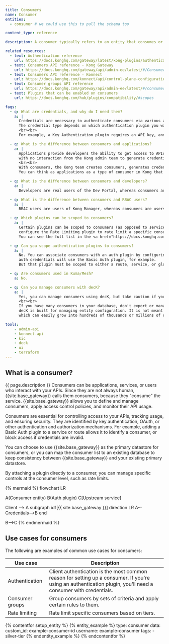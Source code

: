 ```yaml
---
title: Consumers
name: Consumer
entities:
  - consumer # we could use this to pull the schema too

content_type: reference

description: A consumer typically refers to an entity that consumes or uses the APIs managed by Kong Gateway.

related_resources:
  - text: Authentication reference
    url: https://docs.konghq.com/gateway/latest/kong-plugins/authentication/reference/
  - text: Consumers API reference - Kong Gateway
    url: https://docs.konghq.com/gateway/api/admin-ee/latest/#/Consumers
  - text: Consumers API reference - Konnect
    url: https://docs.konghq.com/konnect/api/control-plane-configuration/latest/#/Consumers
  - text: Consumer groups API reference
    url: https://docs.konghq.com/gateway/api/admin-ee/latest/#/consumer_groups
  - text: Plugins that can be enabled on consumers
    url: https://docs.konghq.com/hub/plugins/compatibility/#scopes

faqs:
  - q: What are credentials, and why do I need them?
    a: |
      Credentials are necessary to authenticate consumers via various authentication mechanisms.
      The credential type depends on which authentication plugin you want to use.
      <br><br>
      For example, a Key Authentication plugin requires an API key, and a Basic Auth plugin requires a username and password pair.

  - q: What is the difference between consumers and applications?
    a: |
      Applications provide developers the ability to get access to APIs managed by Kong Gateway or Konnect
      with no interaction from the Kong admin team to generate credentials required.
      <br><br>
      With consumers, the Kong team creates consumers, generates credentials and needs to share them with the developers that need access to the APIs.
      You can think as applications as a type of consumer in Kong that allows developers to automatically obtain credentials for and subscribe to the required APIs.

  - q: What is the difference between consumers and developers?
    a: |
      Developers are real users of the Dev Portal, whereas consumers are abstractions.

  - q: What is the difference between consumers and RBAC users?
    a: |
      RBAC users are users of Kong Manager, whereas consumers are users (real or abstract) of the Gateway itself.

  - q: Which plugins can be scoped to consumers?
    a: |
      Certain plugins can be scoped to consumers (as opposed to services, routes, or globally). For example, you might want to
      configure the Rate Limiting plugin to rate limit a specific consumer, or use the Request Transformer plugin to edit requests for that consumer.
      You can see the full list in the <a href="https://docs.konghq.com/hub/plugins/compatibility/#scopes">plugin scopes compatibility reference</a>.

  - q: Can you scope authentication plugins to consumers?
    a: |
      No. You can associate consumers with an auth plugin by configuring credentials - a consumer with basic
      auth credentials will use the Basic Auth plugin, for example.
      But that plugin must be scoped to either a route, service, or globally, so that the consumer can access it.

  - q: Are consumers used in Kuma/Mesh?
    a: No.

  - q: Can you manage consumers with decK?
    a: |
      Yes, you can manage consumers using decK, but take caution if you have a large number of consumers.
      <br><br>
      If you have many consumers in your database, don't export or manage them using decK.
      decK is built for managing entity configuration. It is not meant for end user data,
      which can easily grow into hundreds of thousands or millions of records.

tools:
    - admin-api
    - konnect-api
    - kic
    - deck
    - ui
    - terraform
---
```


## What is a consumer?

{{ page.description }} Consumers can be applications, services, or users who interact with your APIs.
Since they are not always human, {{site.base_gateway}} calls them consumers, because they "consume" the service.
{{site.base_gateway}} allows you to define and manage consumers, apply access control policies, and monitor their API usage.

Consumers are essential for controlling access to your APIs, tracking usage, and ensuring security.
They are identified by key authentication, OAuth, or other authentication and authorization mechanisms. 
For example, adding a Basic Auth plugin to a service or route allows it to identify a consumer, or block access if credentials are invalid.

You can choose to use {{site.base_gateway}} as the primary datastore for consumers, or you can map the consumer list 
to an existing database to keep consistency between {{site.base_gateway}} and your existing primary datastore.

By attaching a plugin directly to a consumer, you can manage specific controls at the consumer level, such as rate limits.

{% mermaid %}
flowchart LR

A(Consumer entity)
B(Auth plugin)
C[Upstream service]

Client --> A
subgraph id1[{{ site.base_gateway }}]
direction LR
A--Credentials-->B
end

B-->C
{% endmermaid %}

## Use cases for consumers

The following are examples of common use cases for consumers:

|Use case | Description|
|---------|------------|
|Authentication | Client authentication is the most common reason for setting up a consumer. If you're using an authentication plugin, you'll need a consumer with credentials.|
|Consumer groups | Group consumers by sets of criteria and apply certain rules to them.|
|Rate limiting | Rate limit specific consumers based on tiers.|

{% contentfor setup_entity %}
{% entity_example %}
type: consumer
data:
  custom_id: example-consumer-id
  username: example-consumer
  tags:
    - silver-tier
{% endentity_example %}
{% endcontentfor %}

